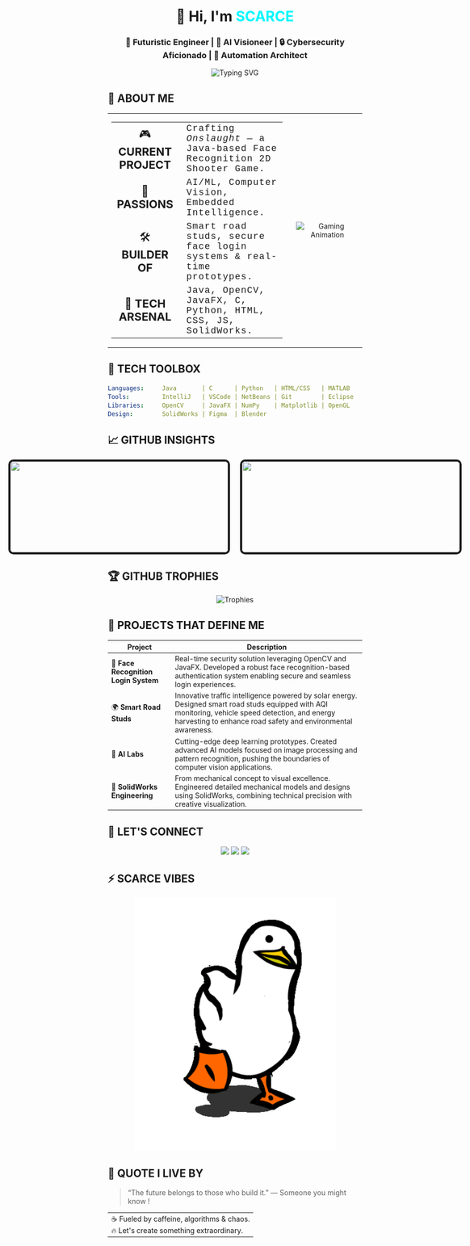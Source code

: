<h1 align="center">👋 Hi, I'm <span style="color:#00F7FF;">SCARCE</span></h1>
<h3 align="center">🚀 Futuristic Engineer | 🧠 AI Visioneer | 🔒 Cybersecurity Aficionado | 🤖 Automation Architect</h3>

<p align="center">
  <img src="https://readme-typing-svg.demolab.com?font=Fira+Code&weight=600&size=22&pause=1000&color=00F7FF&center=true&vCenter=true&width=500&lines=Crafting+Code+for+the+Future...;Java+%2B+Vision+%3D+Intelligence+Unleashed;On+Mission+to+Engineer+Tomorrow!;Blending+AI%2C+Cybersec%2C+and+Automation." alt="Typing SVG" />
</p>



## 🌌 ABOUT ME
<div align="center">
<table>
<tr>
  <td>
  <table>
      <tr>
        <td style="font-size:22px; text-align:center; width:100px;">🎮 <strong>CURRENT PROJECT</strong></td>
        <td style="font-family: 'Courier New', Courier, monospace; font-size:18px; letter-spacing:1.2px; padding-left:15px;">
          Crafting <em>Onslaught</em> — a Java-based Face Recognition 2D Shooter Game.
        </td>
      </tr>
      <tr>
        <td style="font-size:22px; text-align:center; width:100px;">🤖 <strong>PASSIONS</strong></td>
        <td style="font-family: 'Courier New', Courier, monospace; font-size:18px; letter-spacing:1.2px; padding-left:15px;">
          AI/ML, Computer Vision, Embedded Intelligence.
        </td>
      </tr>
      <tr>
        <td style="font-size:22px; text-align:center; width:100px;">🛠️ <strong>BUILDER OF</strong></td>
        <td style="font-family: 'Courier New', Courier, monospace; font-size:18px; letter-spacing:1.2px; padding-left:15px;">
          Smart road studs, secure face login systems & real-time prototypes.
        </td>
      </tr>
      <tr>
        <td style="font-size:22px; text-align:center; width:100px;">💾 <strong>TECH ARSENAL</strong></td>
        <td style="font-family: 'Courier New', Courier, monospace; font-size:18px; letter-spacing:1.2px; padding-left:15px;">
          Java, OpenCV, JavaFX, C, Python, HTML, CSS, JS, SolidWorks.
        </td>
      </tr>
    </table>
  </td>

  <td align="center" width="30%" style="vertical-align: middle; padding-left: 20px;">
    <img src="https://media2.giphy.com/media/v1.Y2lkPTc5MGI3NjExdWhrbGx3eG01NWpkcXpzeTJsYXd3NnN6bGdsN3FwbTJxbmJ0cHE1cSZlcD12MV9pbnRlcm5hbF9naWZfYnlfaWQmY3Q9Zw/TRebCjNbc4dIA/giphy.gif" 
         width="155" alt="Gaming Animation" />

  </td>
</tr>
</table>
</td>
</div>

## 🧰 TECH TOOLBOX

```yaml
Languages:     Java       | C      | Python   | HTML/CSS   | MATLAB 
Tools:         IntelliJ   | VSCode | NetBeans | Git        | Eclipse
Libraries:     OpenCV     | JavaFX | NumPy    | Matplotlib | OpenGL
Design:        SolidWorks | Figma  | Blender
```

## 📈 GITHUB INSIGHTS 

<div align="center" style="display:flex; justify-content:center; gap:20px; flex-wrap: nowrap; max-width: 720px; margin: auto;">
  <img
    src="https://github-readme-stats.vercel.app/api?username=OG-SCARCE&show_icons=true&theme=tokyonight&hide_border=false&border_radius=10&border_width=4&custom_title=SCARCE's+GitHub+Stats"
    style="height: 180px; width: 431px; border-radius: 10px; border: 4px solid;"
  />
  <img
    src="https://github-readme-streak-stats.herokuapp.com?user=OG-SCARCE&show_icons=true&theme=tokyonight&hide_border=false&border_radius=10&border_width=4&date_format=M%20j%5B%2C%20Y%5D"
    style="height: 180px; width: 431px; border-radius: 10px; border: 4px solid;"
  />
</div>



## 🏆 GITHUB TROPHIES
<div align="center"> <img src="https://github-profile-trophy.vercel.app/?username=OG-SCARCE&theme=tokyonight&no-frame=true&no-bg=true&margin-w=6" alt="Trophies" /> </div>


## 🚀 PROJECTS THAT DEFINE ME

| Project                     | Description                                                                                  |
|-----------------------------|----------------------------------------------------------------------------------------------|
| 🧠 **Face Recognition Login System** | Real-time security solution leveraging OpenCV and JavaFX. Developed a robust face recognition-based authentication system enabling secure and seamless login experiences. |
| 🌍 **Smart Road Studs**             | Innovative traffic intelligence powered by solar energy. Designed smart road studs equipped with AQI monitoring, vehicle speed detection, and energy harvesting to enhance road safety and environmental awareness. |
| 🧪 **AI Labs**                     | Cutting-edge deep learning prototypes. Created advanced AI models focused on image processing and pattern recognition, pushing the boundaries of computer vision applications. |
| 🎨 **SolidWorks Engineering**       | From mechanical concept to visual excellence. Engineered detailed mechanical models and designs using SolidWorks, combining technical precision with creative visualization. |


 ## 🔗 LET'S CONNECT 

<div align="center"> <a href="mailto:amanpatel.2805@gmail.com"><img src="https://img.shields.io/badge/Gmail-D14836?style=for-the-badge&logo=gmail&logoColor=white" /></a> <a href="https://www.linkedin.com/in/og-scarce"><img src="https://img.shields.io/badge/LinkedIn-0077B5?style=for-the-badge&logo=linkedin&logoColor=white" /></a> <a href="https://github.com/OG-SCARCE"><img src="https://img.shields.io/badge/GitHub-100000?style=for-the-badge&logo=github&logoColor=white" /></a> </div> 


## ⚡ SCARCE VIBES 

<p align="center"> <img src="https://raw.githubusercontent.com/OG-SCARCE/OG-SCARCE/main/assets/gg.gif" alt="Animated Tech Graphic" width="400px"/> </p> 


## 🧬 QUOTE I LIVE BY

  > “The future belongs to those who build it.” — Someone you might know !
  
 <div align="center"> 
   <table>
     <tr>
       <td>
   ☕ Fueled by caffeine, algorithms &amp; chaos.<br>  
   🔥 Let's create something extraordinary.
         </td>
     </tr>
   </table>
   </div>

